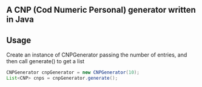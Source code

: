 ## A CNP (Cod Numeric Personal) generator written in Java

## Usage

Create an instance of CNPGenerator passing the number of entries, and then call generate() to get a list 
```java
CNPGenerator cnpGenerator = new CNPGenerator(10); 
List<CNP> cnps = cnpGenerator.generate();
```